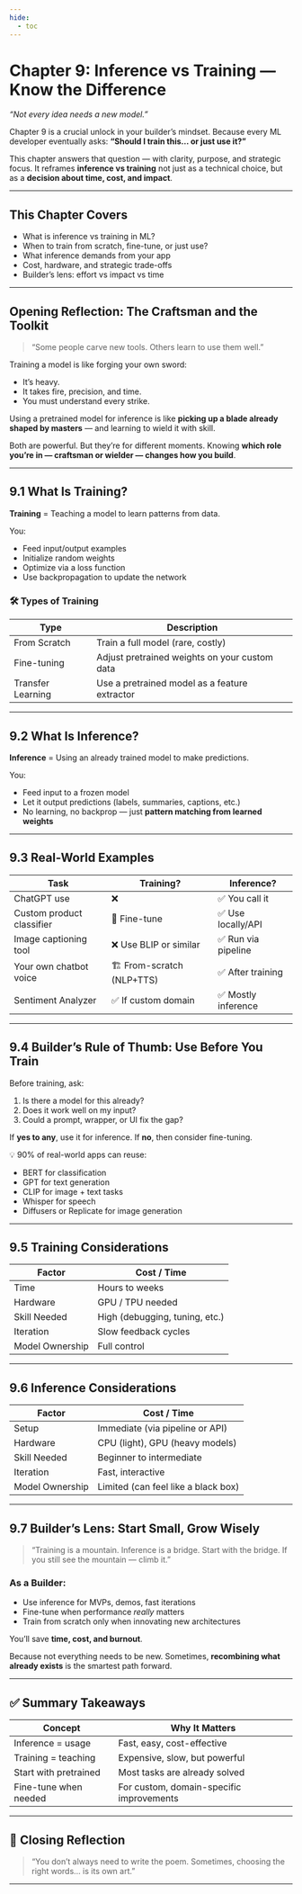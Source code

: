 ```yaml
---
hide:
  - toc
---
```


# Chapter 9: Inference vs Training — Know the Difference

*“Not every idea needs a new model.”*

Chapter 9 is a crucial unlock in your builder’s mindset. Because every ML developer eventually asks:
**“Should I train this… or just use it?”**

This chapter answers that question — with clarity, purpose, and strategic focus. It reframes **inference vs training** not just as a technical choice, but as a **decision about time, cost, and impact**.

---

## This Chapter Covers

* What is inference vs training in ML?
* When to train from scratch, fine-tune, or just use?
* What inference demands from your app
* Cost, hardware, and strategic trade-offs
* Builder’s lens: effort vs impact vs time

---

## Opening Reflection: The Craftsman and the Toolkit

> “Some people carve new tools. Others learn to use them well.”

Training a model is like forging your own sword:

* It’s heavy.
* It takes fire, precision, and time.
* You must understand every strike.

Using a pretrained model for inference is like **picking up a blade already shaped by masters** — and learning to wield it with skill.

Both are powerful. But they’re for different moments.
Knowing **which role you’re in — craftsman or wielder — changes how you build**.

---

## 9.1 What Is Training?

**Training** = Teaching a model to learn patterns from data.

You:

* Feed input/output examples
* Initialize random weights
* Optimize via a loss function
* Use backpropagation to update the network

### 🛠️ Types of Training

| Type              | Description                                   |
| ----------------- | --------------------------------------------- |
| From Scratch      | Train a full model (rare, costly)             |
| Fine-tuning       | Adjust pretrained weights on your custom data |
| Transfer Learning | Use a pretrained model as a feature extractor |

---

## 9.2 What Is Inference?

**Inference** = Using an already trained model to make predictions.

You:

* Feed input to a frozen model
* Let it output predictions (labels, summaries, captions, etc.)
* No learning, no backprop — just **pattern matching from learned weights**

---

## 9.3 Real-World Examples

| Task                      | Training?                  | Inference?         |
| ------------------------- | -------------------------- | ------------------ |
| ChatGPT use               | ❌                          | ✅ You call it      |
| Custom product classifier | 🧠 Fine-tune               | ✅ Use locally/API  |
| Image captioning tool     | ❌ Use BLIP or similar      | ✅ Run via pipeline |
| Your own chatbot voice    | 🏗️ From-scratch (NLP+TTS) | ✅ After training   |
| Sentiment Analyzer        | ✅ If custom domain         | ✅ Mostly inference |

---

## 9.4 Builder’s Rule of Thumb: Use Before You Train

Before training, ask:

1. Is there a model for this already?
2. Does it work well on my input?
3. Could a prompt, wrapper, or UI fix the gap?

If **yes to any**, use it for inference.
If **no**, then consider fine-tuning.

💡 90% of real-world apps can reuse:

* BERT for classification
* GPT for text generation
* CLIP for image + text tasks
* Whisper for speech
* Diffusers or Replicate for image generation

---

## 9.5 Training Considerations

| Factor          | Cost / Time                    |
| --------------- | ------------------------------ |
| Time            | Hours to weeks                 |
| Hardware        | GPU / TPU needed               |
| Skill Needed    | High (debugging, tuning, etc.) |
| Iteration       | Slow feedback cycles           |
| Model Ownership | Full control                   |

---

## 9.6 Inference Considerations

| Factor          | Cost / Time                         |
| --------------- | ----------------------------------- |
| Setup           | Immediate (via pipeline or API)     |
| Hardware        | CPU (light), GPU (heavy models)     |
| Skill Needed    | Beginner to intermediate            |
| Iteration       | Fast, interactive                   |
| Model Ownership | Limited (can feel like a black box) |

---

## 9.7 Builder’s Lens: Start Small, Grow Wisely

> “Training is a mountain. Inference is a bridge.
> Start with the bridge. If you still see the mountain — climb it.”

### As a Builder:

* Use inference for MVPs, demos, fast iterations
* Fine-tune when performance *really* matters
* Train from scratch only when innovating new architectures

You’ll save **time, cost, and burnout**.

Because not everything needs to be new.
Sometimes, **recombining what already exists** is the smartest path forward.

---

## ✅ Summary Takeaways

| Concept               | Why It Matters                           |
| --------------------- | ---------------------------------------- |
| Inference = usage     | Fast, easy, cost-effective               |
| Training = teaching   | Expensive, slow, but powerful            |
| Start with pretrained | Most tasks are already solved            |
| Fine-tune when needed | For custom, domain-specific improvements |

---

## 🌟 Closing Reflection

> “You don’t always need to write the poem.
> Sometimes, choosing the right words… is its own art.”

---